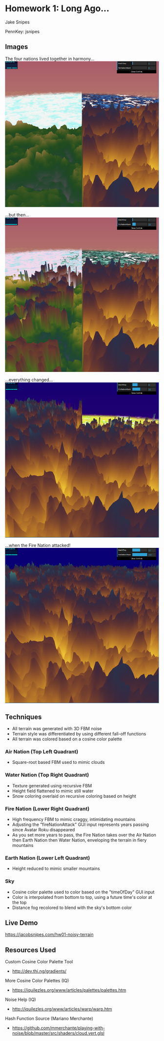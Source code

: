 # Homework 1: Long Ago...
Jake Snipes

PennKey: jsnipes

## Images
The four nations lived together in harmony...
<img src="img/0.PNG">

...but then...
<img src="img/22.PNG">

...everything changed...
<img src="img/52.PNG">

...when the Fire Nation attacked!
<img src="img/100.PNG">

## Techniques
- All terrain was generated with 3D FBM noise
- Terrain style was differentiated by using different fall-off functions
- All terrain was colored based on a cosine color palette

### Air Nation (Top Left Quadrant)
- Square-root based FBM used to mimic clouds

### Water Nation (Top Right Quadrant)
- Texture generated using recursive FBM
- Height field flattened to mimic still water
- Snow coloring overlaid on recursive coloring based on height

### Fire Nation (Lower Right Quadrant)
- High frequency FBM to mimic craggy, intimidating mountains
- Adjusting the "fireNationAttack" GUI input represents years passing since Avatar Roku disappeared
- As you set more years to pass, the Fire Nation takes over the Air Nation then Earth Nation then Water Nation, enveloping the terrain in fiery mountains

### Earth Nation (Lower Left Quadrant)
- Height reduced to mimic smaller mountains

### Sky
- Cosine color palette used to color based on the "timeOfDay" GUI input
- Color is interpolated from bottom to top, using a future time's color at the top
- Distance fog recolored to blend with the sky's bottom color

## Live Demo
https://jacobsnipes.com/hw01-noisy-terrain

## Resources Used
Custom Cosine Color Palette Tool
- http://dev.thi.ng/gradients/

More Cosine Color Palettes (IQ)
- https://iquilezles.org/www/articles/palettes/palettes.htm

Noise Help (IQ)
- http://iquilezles.org/www/articles/warp/warp.htm

Hash Function Source (Mariano Merchante)
- https://github.com/mmerchante/playing-with-noise/blob/master/src/shaders/cloud.vert.glsl

